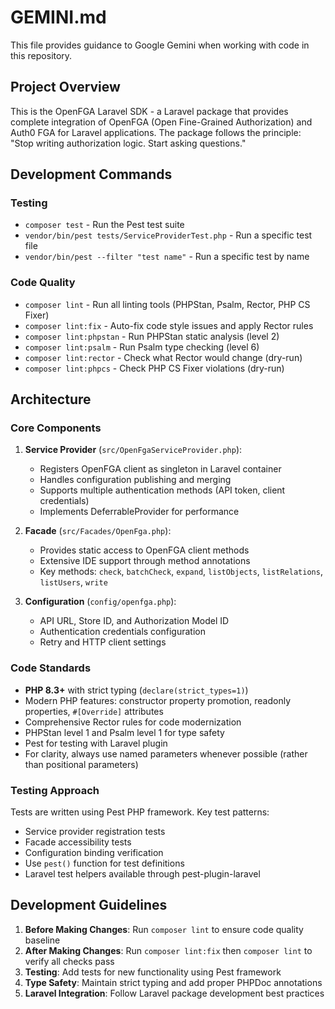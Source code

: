 # GEMINI.md

This file provides guidance to Google Gemini when working with code in this repository.

## Project Overview

This is the OpenFGA Laravel SDK - a Laravel package that provides complete integration of OpenFGA (Open Fine-Grained Authorization) and Auth0 FGA for Laravel applications. The package follows the principle: "Stop writing authorization logic. Start asking questions."

## Development Commands

### Testing

- `composer test` - Run the Pest test suite
- `vendor/bin/pest tests/ServiceProviderTest.php` - Run a specific test file
- `vendor/bin/pest --filter "test name"` - Run a specific test by name

### Code Quality

- `composer lint` - Run all linting tools (PHPStan, Psalm, Rector, PHP CS Fixer)
- `composer lint:fix` - Auto-fix code style issues and apply Rector rules
- `composer lint:phpstan` - Run PHPStan static analysis (level 2)
- `composer lint:psalm` - Run Psalm type checking (level 6)
- `composer lint:rector` - Check what Rector would change (dry-run)
- `composer lint:phpcs` - Check PHP CS Fixer violations (dry-run)

## Architecture

### Core Components

1. **Service Provider** (`src/OpenFgaServiceProvider.php`):

   - Registers OpenFGA client as singleton in Laravel container
   - Handles configuration publishing and merging
   - Supports multiple authentication methods (API token, client credentials)
   - Implements DeferrableProvider for performance

2. **Facade** (`src/Facades/OpenFga.php`):

   - Provides static access to OpenFGA client methods
   - Extensive IDE support through method annotations
   - Key methods: `check`, `batchCheck`, `expand`, `listObjects`, `listRelations`, `listUsers`, `write`

3. **Configuration** (`config/openfga.php`):
   - API URL, Store ID, and Authorization Model ID
   - Authentication credentials configuration
   - Retry and HTTP client settings

### Code Standards

- **PHP 8.3+** with strict typing (`declare(strict_types=1)`)
- Modern PHP features: constructor property promotion, readonly properties, `#[Override]` attributes
- Comprehensive Rector rules for code modernization
- PHPStan level 1 and Psalm level 1 for type safety
- Pest for testing with Laravel plugin
- For clarity, always use named parameters whenever possible (rather than positional parameters)

### Testing Approach

Tests are written using Pest PHP framework. Key test patterns:

- Service provider registration tests
- Facade accessibility tests
- Configuration binding verification
- Use `pest()` function for test definitions
- Laravel test helpers available through pest-plugin-laravel

## Development Guidelines

1. **Before Making Changes**: Run `composer lint` to ensure code quality baseline
2. **After Making Changes**: Run `composer lint:fix` then `composer lint` to verify all checks pass
3. **Testing**: Add tests for new functionality using Pest framework
4. **Type Safety**: Maintain strict typing and add proper PHPDoc annotations
5. **Laravel Integration**: Follow Laravel package development best practices
